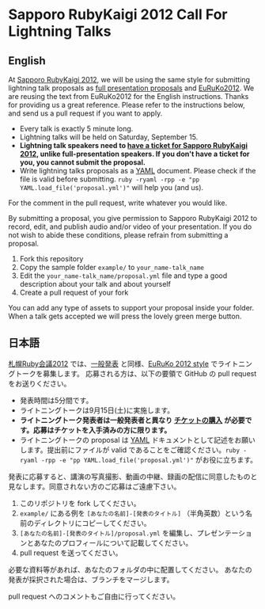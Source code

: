 # Sapporo RubyKaigi 2012 Call For Lightning Talks

## English

At [Sapporo RubyKaigi 2012][sprk2012], we will be using the same style for
submitting lightning talk proposals as [full presentation proposals][sprk2012cfp] and [EuRuKo2012][euruko2012].
We are reusing the text from EuRuKo2012 for the English instructions.
Thanks for providing us a great reference.
Please refer to the instructions below, and send us a pull request if you want to apply.

* Every talk is exactly 5 minute long.
* Lightning talks will be held on Saturday, September 15.
* __Lightning talk speakers need to [have a ticket for Sapporo RubyKaigi 2012][ticket], unlike full-presentation speakers. If you don't have a ticket for you, you cannot submit the proposal.__
* Write lightning talks proposals as a [YAML][yaml] document. Please check if the file is valid before submitting. ```ruby -ryaml -rpp -e "pp YAML.load_file('proposal.yml')"``` will help you (and us).

For the comment in the pull request, write whatever you would like.

By submitting a proposal, you give permission to Sapporo RubyKaigi 2012 to record, edit, and publish audio and/or video of your presentation. If you do not wish to abide these conditions, please refrain from submitting a proposal.

1. Fork this repository
2. Copy the sample folder `example/` to `your_name-talk_name`
3. Edit the `your_name-talk_name/proposal.yml` file and type a good description about your talk and about yourself
4. Create a pull request of your fork

You can add any type of assets to support your proposal inside your folder. When a talk gets accepted we will press the lovely green merge button.

## 日本語

[札幌Ruby会議2012][sprk2012] では、[一般発表][sprk2012cfp] と同様、[EuRuKo 2012 style][euruko2012] でライトニングトークを募集します。
応募される方は、以下の要領で GitHub の pull request をお送りください。

* 発表時間は5分間です。
* ライトニングトークは9月15日(土)に実施します。
* __ライトニングトーク発表者は一般発表者と異なり [チケットの購入][ticket] が必要です。応募はチケットを入手済みの方に限ります。__
* ライトニングトークの proposal は [YAML][yaml] ドキュメントとして記述をお願いします。提出前にファイルが valid であることをご確認ください。```ruby -ryaml -rpp -e "pp YAML.load_file('proposal.yml')"``` がお役に立ちます。

発表に応募すると、講演の写真撮影、動画の中継、録画の配信に同意したものと見なします。同意されない方のご応募はご遠慮下さい。

1. このリポジトリを fork してください。
2. `example/` にある例を `[あなたの名前]-[発表のタイトル]` （半角英数）という名前のディレクトリにコピーしてください。
3. `[あなたの名前]-[発表のタイトル]/proposal.yml` を編集し、プレゼンテーションとあなたのプロフィールについて記載してください。
4. pull request を送ってください。

必要な資料等があれば、あなたのフォルダの中に配置してください。
あなたの発表が採択された場合は、ブランチをマージします。

pull request へのコメントもご自由に行ってください。

  [sprk2012]: http://sapporo.rubykaigi.org/2012
  [euruko2012]: https://github.com/euruko2012/call-for-proposals
  [sprk2012cfp]: https://github.com/sprk2012/sprk2012-cfp
  [ticket]: http://sapporo-rubykaigi.doorkeeper.jp/events/1441
  [yaml]: http://yaml.org/
